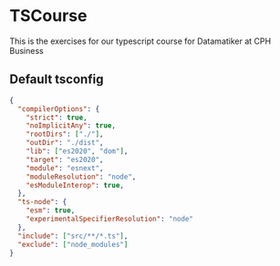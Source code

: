 # TSCourse
This is the exercises for our typescript course for Datamatiker at CPH Business

## Default tsconfig
```json
{
  "compilerOptions": {
    "strict": true,
    "noImplicitAny": true,
    "rootDirs": ["./"],
    "outDir": "./dist",
    "lib": ["es2020", "dom"],
    "target": "es2020",
    "module": "esnext",
    "moduleResolution": "node",
    "esModuleInterop": true,
  },
  "ts-node": {
    "esm": true,
    "experimentalSpecifierResolution": "node"
  },
  "include": ["src/**/*.ts"],
  "exclude": ["node_modules"]
}
```
